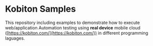 # Kobiton Samples
This repository including examples to demonstrate how to execute web/application Automation testing using **real device** mobile cloud ([https://kobiton.com/](https://kobiton.com/)) in different programming laguages.
